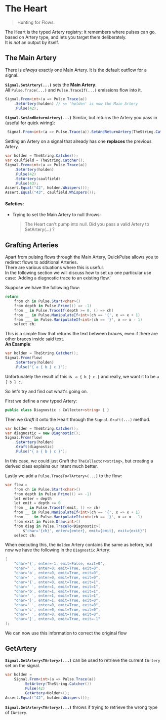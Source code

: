 # The Heart
> Hunting for Flows.

  
The Heart is the typed Artery registry: it remembers where pulses can go, based on Artery type, and lets you target them deliberately.  
It is *not* an output by itself. 
  
## The Main Artery
There is *always* exactly one Main Artery. It is the default outflow for a signal.  

**`Signal.SetArtery(...)`** sets the **Main Artery**.  
All `Pulse.Trace(...)` and `Pulse.TraceIf(...)` emissions flow into it.    
```csharp
Signal.From<int>(a => Pulse.Trace(a))
    .SetArtery(holden) // <= 'holden' is now the Main Artery
    .Pulse(42);
```
**`Signal.SetAndReturnArtery(...)`** Similar, but returns the Artery you pass in (useful for quick wiring):  
```csharp
 Signal.From<int>(a => Pulse.Trace(a)).SetAndReturnArtery(TheString.Catcher());
```
Setting an Artery on a signal that already has one **replaces** the previous Artery.    
```csharp
var holden = TheString.Catcher();
var caulfield = TheString.Catcher();
Signal.From<int>(a => Pulse.Trace(a))
    .SetArtery(holden)
    .Pulse(42)
    .SetArtery(caulfield)
    .Pulse(43);
Assert.Equal("42", holden.Whispers());
Assert.Equal("43", caulfield.Whispers());
```
#### Safeties:
- Trying to set the Main Artery to null throws:  
    > The Heart can't pump into null. Did you pass a valid Artery to SetArtery(...) ?  
## Grafting Arteries
Apart from pulsing flows through the Main Artery, QuickPulse allows you to redirect flows to additional Arteries.  
There are various situations where this is useful.  
In the following section we will discuss how to set up one particular use case:
'Adding a diagnostic trace to an existing flow.' 

Suppose we have the following flow:   
```csharp
return
    from ch in Pulse.Start<char>()
    from depth in Pulse.Prime(() => -1)
    from _ in Pulse.TraceIf(depth >= 0, () => ch)
    from __ in Pulse.ManipulateIf<int>(ch == '{', x => x + 1)
    from ___ in Pulse.ManipulateIf<int>(ch == '}', x => x - 1)
    select ch;
```
This is a simple flow that returns the text between braces, even if there are other braces inside said text.  
**An Example**:  
```csharp
var holden = TheString.Catcher();
Signal.From(flow)
    .SetArtery(holden)
    .Pulse("{ a { b } c }");
```
Unfortunately the result of this is ` a { b } c }` and really, we want it to be ` a { b } c `.    

So let's try and find out what's going on.  

First we define a new typed Artery:  
```csharp
public class Diagnostic : Collector<string> { }
```
Then we *Graft* it onto the Heart through the `Signal.Graft(...)` method.  
```csharp
var holden = TheString.Catcher();
var diagnostic = new Diagnostic();
Signal.From(flow)
    .SetArtery(holden)
    .Graft(diagnostic)
    .Pulse("{ a { b } c }");
```
In this case, we could just Graft the `TheCollector<string>`, but creating a derived class explains our intent much better.

Lastly we add a `Pulse.TraceTo<TArtery>(...)` to the flow:
  
```csharp
var flow = 
    from ch in Pulse.Start<char>()
    from depth in Pulse.Prime(() => -1)
    let enter = depth
    let emit = depth >= 0
    from _ in Pulse.TraceIf(emit, () => ch)
    from __ in Pulse.ManipulateIf<int>(ch == '{', x => x + 1)
    from ___ in Pulse.ManipulateIf<int>(ch == '}', x => x - 1)
    from exit in Pulse.Draw<int>()
    from diag in Pulse.TraceTo<Diagnostic>(
        $"char='{ch}', enter={enter}, emit={emit}, exit={exit}")
    select ch;
```
When executing this, the `Holden` Artery contains the same as before, but now we have the following in the `Diagnostic` Artery:  
```csharp
[
    "char='{', enter=-1, emit=False, exit=0",
    "char=' ', enter=0, emit=True, exit=0",
    "char='a', enter=0, emit=True, exit=0",
    "char=' ', enter=0, emit=True, exit=0",
    "char='{', enter=0, emit=True, exit=1",
    "char=' ', enter=1, emit=True, exit=1",
    "char='b', enter=1, emit=True, exit=1",
    "char=' ', enter=1, emit=True, exit=1",
    "char='}', enter=1, emit=True, exit=0",
    "char=' ', enter=0, emit=True, exit=0",
    "char='c', enter=0, emit=True, exit=0",
    "char=' ', enter=0, emit=True, exit=0",
    "char='}', enter=0, emit=True, exit=-1"
];
```
We can now use this information to correct the original flow  
## GetArtery
**`Signal.GetArtery<TArtery>(...)`** can be used to retrieve the current `IArtery` set on the signal.  
  
```csharp
var holden =
    Signal.From<int>(a => Pulse.Trace(a))
        .SetArtery(TheString.Catcher())
        .Pulse(42)
        .GetArtery<Holden>();
Assert.Equal("42", holden.Whispers());
```
**`Signal.GetArtery<TArtery>(...)`** throws if trying to retrieve the wrong type of `IArtery`.
      
